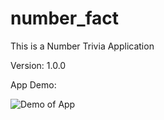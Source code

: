 # number_fact

This is a Number Trivia Application

Version: 1.0.0

App Demo:

![Demo of App](assets/App_Demo.gif)
